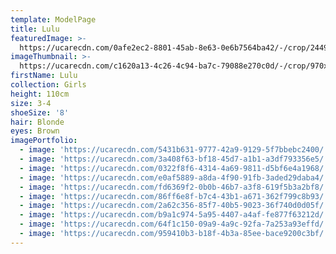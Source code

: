 ```yaml
---
template: ModelPage
title: Lulu
featuredImage: >-
  https://ucarecdn.com/0afe2ec2-8801-45ab-8e63-0e6b7564ba42/-/crop/2449x1371/0,35/-/preview/
imageThumbnail: >-
  https://ucarecdn.com/c1620a13-4c26-4c94-ba7c-79088e270c0d/-/crop/970x1298/417,348/-/preview/
firstName: Lulu
collection: Girls
height: 110cm
size: 3-4
shoeSize: '8'
hair: Blonde
eyes: Brown
imagePortfolio:
  - image: 'https://ucarecdn.com/5431b631-9777-42a9-9129-5f7bbebc2400/'
  - image: 'https://ucarecdn.com/3a408f63-bf18-45d7-a1b1-a3df793356e5/'
  - image: 'https://ucarecdn.com/0322f8f6-4314-4a69-9811-d5bf6e4a1968/'
  - image: 'https://ucarecdn.com/e0af5889-a8da-4f90-91fb-3aded29daba4/'
  - image: 'https://ucarecdn.com/fd6369f2-0b0b-46b7-a3f8-619f5b3a2bf8/'
  - image: 'https://ucarecdn.com/86ff6e8f-b7c4-43b1-a671-362f799c8b93/'
  - image: 'https://ucarecdn.com/2a62c356-85f7-40b5-9023-36f740d0d05f/'
  - image: 'https://ucarecdn.com/b9a1c974-5a95-4407-a4af-fe877f63212d/'
  - image: 'https://ucarecdn.com/64f1c150-09a9-4a9c-92fa-7a253a93effd/'
  - image: 'https://ucarecdn.com/959410b3-b18f-4b3a-85ee-bace9200c3bf/'
---
```


